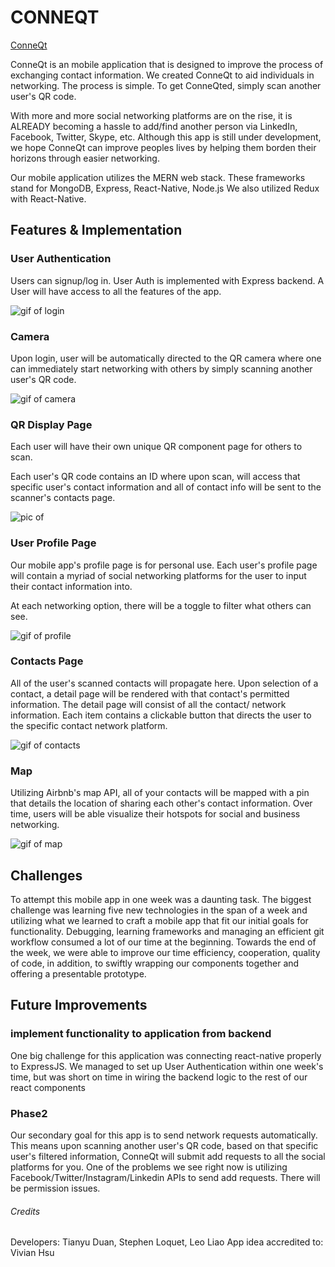 # CONNEQT

[ConneQt][heroku]

[heroku]: https://conneqt.herokuapp.com/

ConneQt is an mobile application that is designed to improve the process of exchanging contact information. We created ConneQt to aid individuals in networking. The process is simple. To get ConneQted, simply scan another user's QR code.

With more and more social networking platforms are on the rise, it is ALREADY becoming a hassle to add/find another person via LinkedIn, Facebook, Twitter, Skype, etc. Although this app is still under development, we hope ConneQt can improve peoples lives by helping them borden their horizons through easier networking.

Our mobile application utilizes the MERN web stack. These frameworks stand for MongoDB, Express, React-Native, Node.js We also utilized Redux with React-Native.

## Features & Implementation

### User Authentication
Users can signup/log in. User Auth is implemented with Express backend. A User will have access to all the features of the app.

![gif of login](https://user-images.githubusercontent.com/26663031/29267799-2797d35a-809f-11e7-91d3-3b520d56c568.gif)

### Camera
Upon login, user will be automatically directed to the QR camera where one can immediately start networking with others by simply scanning another user's QR code.

![gif of camera](https://user-images.githubusercontent.com/26663031/29267858-586986e0-809f-11e7-9465-1237fb71d086.gif)

### QR Display Page
Each user will have their own unique QR component page for others to scan.

Each user's QR code contains an ID where upon scan, will access that specific user's contact information and all of contact info will be sent to the scanner's contacts page.

![pic of](https://user-images.githubusercontent.com/26663031/29267880-6a2cc8c4-809f-11e7-97b4-52a2f6735105.jpg)

### User Profile Page
Our mobile app's profile page is for personal use. Each user's profile page will contain a myriad of social networking platforms for the user to input their contact information into.

At each networking option, there will be a toggle to filter what others can see.

![gif of profile](https://user-images.githubusercontent.com/26663031/29267826-3c5a3760-809f-11e7-8404-2dd877959193.gif)

### Contacts Page
All of the user's scanned contacts will propagate here. Upon selection of a contact, a detail page will be rendered with that contact's permitted information. The detail page will consist of all the contact/ network information. Each item contains a clickable button that directs the user to the specific contact network platform.

![gif of contacts](https://user-images.githubusercontent.com/26663031/29267868-61098c14-809f-11e7-98d3-e22a37b2c7d6.gif)


### Map
Utilizing Airbnb's map API, all of your contacts will be mapped with a pin that details the location of sharing each other's contact information. Over time, users will be able visualize their hotspots for social and business networking.

![gif of map](https://user-images.githubusercontent.com/26663031/29267848-4e84d288-809f-11e7-89a8-d98c49f3cd70.gif)

## Challenges
To attempt this mobile app in one week was a daunting task. The biggest challenge was learning five new technologies in the span of a week and utilizing what we learned to craft a mobile app that fit our initial goals for functionality. Debugging, learning frameworks and managing an efficient git workflow consumed a lot of our time at the beginning. Towards the end of the week, we were able to improve our time efficiency, cooperation, quality of code, in addition, to swiftly wrapping our components together and offering a presentable prototype.

## Future Improvements

### implement functionality to application from backend
One big challenge for this application was connecting react-native properly to ExpressJS. We managed to set up User Authentication within one week's time, but was short on time in wiring the backend logic to the rest of our react components

### Phase2
Our secondary goal for this app is to send network requests automatically. This means upon scanning another user's QR code, based on that specific user's filtered information, ConneQt will submit add requests to all the social platforms for you. One of the problems we see right now is utilizing Facebook/Twitter/Instagram/Linkedin APIs to send add requests. There will be permission issues.

###### Credits
Developers: Tianyu Duan, Stephen Loquet, Leo Liao
App idea accredited to: Vivian Hsu
